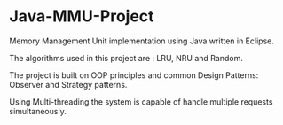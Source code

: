 # Java-MMU-Project

Memory Management Unit implementation using Java written in Eclipse.

The algorithms used in this project are : LRU, NRU and Random.

The project is built on OOP principles and common Design Patterns: Observer and Strategy patterns.

Using Multi-threading the system is capable of handle multiple requests simultaneously.

